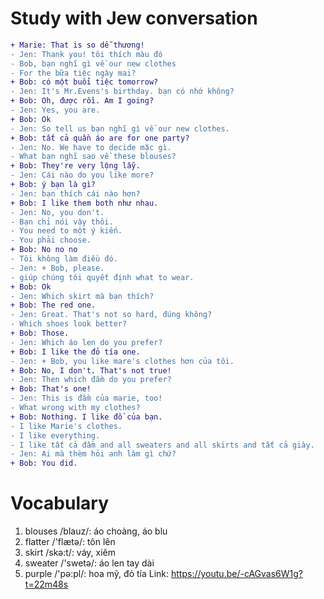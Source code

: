 # Study with Jew conversation
```diff
+ Marie: That is so dễ thương!
- Jen: Thank you! tôi thích màu đó
- Bob, bạn nghĩ gì về our new clothes
- For the bữa tiệc ngày mai?
+ Bob: có một buổi tiệc tomorrow?
- Jen: It's Mr.Evens's birthday. bạn có nhớ không?
+ Bob: Oh, được rồi. Am I going?
- Jen: Yes, you are.
+ Bob: Ok
- Jen: So tell us bạn nghĩ gì về our new clothes.
+ Bob: tất cả quần áo are for one party?
- Jen: No. We have to decide mặc gì.
- What bạn nghĩ sao về these blouses?
+ Bob: They're very lộng lẫy.
- Jen: Cái nào do you like more?
+ Bob: ý bạn là gì?
- Jen: bạn thích cái nào hơn?
+ Bob: I like them both như nhau.
- Jen: No, you don't.
- Bạn chỉ nói vậy thôi.
- You need to một ý kiến.
- You phải choose.
+ Bob: No no no
- Tôi không làm điều đó.
- Jen: + Bob, please.
- giúp chúng tôi quyết định what to wear.
+ Bob: Ok
- Jen: Which skirt mà bạn thích?
+ Bob: The red one.
- Jen: Great. That's not so hard, đúng không?
- Which shoes look better?
+ Bob: Those.
- Jen: Which áo len do you prefer?
+ Bob: I like the đỏ tía one.
- Jen: + Bob, you like mare's clothes hơn của tôi.
+ Bob: No, I don't. That's not true!
- Jen: Then which đầm do you prefer?
+ Bob: That's one!
- Jen: This is đầm của marie, too!
- What wrong with my clothes?
+ Bob: Nothing. I like đồ của bạn.
- I like Marie's clothes.
- I like everything.
- I like tất cả đầm and all sweaters and all skirts and tất cả giày.
- Jen: Ai mà thèm hỏi anh làm gì chứ?
+ Bob: You did.
````
# Vocabulary
1. blouses /blauz/: áo choàng, áo blu
2. flatter /'flætə/: tôn lên
3. skirt /skə:t/: váy, xiêm
4. sweater /'swetə/: áo len tay dài
5. purple /'pə:pl/: hoa mỹ, đỏ tía
Link: https://youtu.be/-cAGvas6W1g?t=22m48s